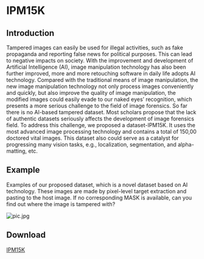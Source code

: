# IPM15K

## Introduction

Tampered images can easily be used for illegal
activities, such as fake propaganda and reporting false news for
political purposes. This can lead to negative impacts on society.
With the improvement and development of Artificial Intelligence
(AI), image manipulation technology has also been further
improved, more and more retouching software in daily life adopts
AI technology. Compared with the traditional means of image
manipulation, the new image manipulation technology not only
process images conveniently and quickly, but also improve the
quality of image manipulation, the modified images could easily
evade to our naked eyes’ recognition, which presents a more
serious challenge to the field of image forensics. So far there is
no AI-based tampered dataset. Most scholars propose that the
lack of authentic datasets seriously affects the development of
image forensics field. To address this challenge, we proposed a
dataset-IPM15K. It uses the most advanced image processing
technology and contains a total of 150,00 doctored vital images.
This dataset also could serve as a catalyst for progressing many
vision tasks, e.g., localization, segmentation, and alpha-matting,
etc.

## Example

Examples of our proposed dataset, which is a novel
dataset based on AI technology. These images are made by
pixel-level target extraction and pasting to the host image. If
no corresponding MASK is available, can you find out where
the image is tampered with?

![pic.jpg](D:\WorkPlace\IPM15K\pic.jpg)

## Download

[IPM15K](https://drive.google.com/file/d/15HimWXs72CuWkQZp6p0BffQWyqmS7dIa/view?usp=sharing)